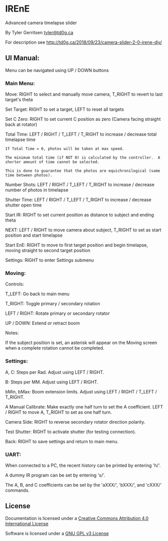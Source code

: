 # IREnE
Advanced camera timelapse slider

By Tyler Gerritsen
tyler@td0g.ca

For description see http://td0g.ca/2018/09/23/camera-slider-2-0-irene-diy/

## UI Manual:

Menu can be navigated using UP / DOWN buttons

### Main Menu:

  Move: RIGHT to select and manually move camera, T_RIGHT to revert to last target's theta
  
  Set Target: RIGHT to set a target, LEFT to reset all targets
  
  Set C Zero: RIGHT to set current C position as zero (Camera facing straight back at rotator)
  
  Total Time: LEFT / RIGHT / T_LEFT / T_RIGHT to increase / decrease total timelapse time
  ```
  If Total Time = 0, photos will be taken at max speed.
    
  The minimum total time (if NOT 0) is calculated by the controller.  A shorter amount of time cannot be selected.
    
  This is done to guarantee that the photos are equichronilogical (same time between photos).
  ```
  Number Shots: LEFT / RIGHT / T_LEFT / T_RIGHT to increase / decrease number of photos in timelapse
  
  Shutter Time: LEFT / RIGHT / T_LEFT / T_RIGHT to increase / decrease shutter open time
  
  Start IR: RIGHT to set current position as distance to subject and ending theta
  
  NEXT: LEFT / RIGHT to move camera about subject, T_RIGHT to set as start position and start timelapse
    
  Start EnE: RIGHT to move to first target position and begin timelapse, moving straight to second target position
  
  Settings: RIGHT to enter Settings submenu
 
 

### Moving:

  Controls:
  
  T_LEFT: Go back to main menu
    
  T_RIGHT: Toggle primary / secondary rotation
    
  LEFT / RIGHT: Rotate primary or secondary rotator
    
  UP / DOWN: Extend or retract boom
    
  Notes:
  
  If the subject position is set, an asterisk will appear on the Moving screen when a complete rotation cannot be completed.
    
    
    
### Settings:

  A, C: Steps per Rad.  Adjust using LEFT / RIGHT.
  
  B: Steps per MM.  Adjust using LEFT / RIGHT.
  
  bMin, bMax: Boom extension limits.  Adjust using LEFT / RIGHT / T_LEFT / T_RIGHT.
  
  A Manual Calibrate: Make exactly one half turn to set the A coefficient.  LEFT / RIGHT to move A, T_RIGHT to set as one half turn.
  
  Camera Side: RIGHT to reverse secondary rotator direction polarity.
  
  Test Shutter: RIGHT to activate shutter (for testing connection).
  
  Back: RIGHT to save settings and return to main menu.
  
  
  
### UART:

  When connected to a PC, the recent history can be printed by entering 'h/'.
  
  A dummy IR program can be set by entering 's/'.
  
  The A, B, and C coefficients can be set by the 'aXXX/', 'bXXX/', and 'cXXX/' commands.
  
  
## License

Documentation is licensed under a [Creative Commons Attribution 4.0 International License](https://creativecommons.org/licenses/by/4.0/)

Software is licensed under a [GNU GPL v3 License](https://www.gnu.org/licenses/gpl-3.0.txt)
